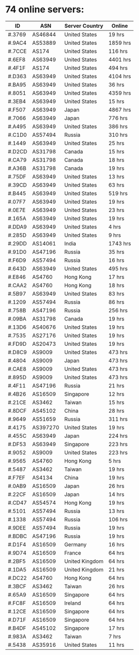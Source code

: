 # 74 online servers:

| ID | ASN | Server Country | Online |
| ------ | ------ | ------ | ------ |
| #.3769 | AS46844 | United States | 19 hrs |
| #.9AC4 | AS53889 | United States | 1859 hrs |
| #.7CCE | AS174 | United States | 116 hrs |
| #.6EF8 | AS63949 | United States | 4401 hrs |
| #.4F1F | AS174 | United States | 494 hrs |
| #.D363 | AS63949 | United States | 4104 hrs |
| #.BA95 | AS63949 | United States | 36 hrs |
| #.8051 | AS63949 | United States | 4359 hrs |
| #.3EB4 | AS63949 | United States | 15 hrs |
| #.F507 | AS63949 | Japan | 4867 hrs |
| #.7066 | AS63949 | Japan | 776 hrs |
| #.A495 | AS63949 | United States | 386 hrs |
| #.C1D0 | AS57494 | Russia | 310 hrs |
| #.1449 | AS63949 | United States | 25 hrs |
| #.D2CD | AS31798 | Canada | 15 hrs |
| #.CA79 | AS31798 | Canada | 18 hrs |
| #.A36B | AS31798 | Canada | 19 hrs |
| #.75DF | AS63949 | United States | 13 hrs |
| #.39CD | AS63949 | United States | 63 hrs |
| #.B445 | AS63949 | United States | 519 hrs |
| #.07F7 | AS63949 | United States | 19 hrs |
| #.0E7E | AS63949 | United States | 23 hrs |
| #.165A | AS63949 | United States | 19 hrs |
| #.DDA9 | AS63949 | United States | 4 hrs |
| #.285D | AS63949 | United States | 9 hrs |
| #.29DD | AS14061 | India | 1743 hrs |
| #.91D0 | AS47196 | Russia | 35 hrs |
| #.F6D9 | AS57494 | Russia | 16 hrs |
| #.643D | AS63949 | United States | 495 hrs |
| #.E846 | AS4760 | Hong Kong | 17 hrs |
| #.CAA2 | AS4760 | Hong Kong | 18 hrs |
| #.5B97 | AS63949 | United States | 83 hrs |
| #.1209 | AS57494 | Russia | 86 hrs |
| #.758B | AS47196 | Russia | 256 hrs |
| #.09BA | AS31798 | Canada | 19 hrs |
| #.13D6 | AS40676 | United States | 19 hrs |
| #.7535 | AS27176 | United States | 19 hrs |
| #.FD9D | AS20473 | United States | 19 hrs |
| #.D8C9 | AS9009 | United States | 473 hrs |
| #.4804 | AS9009 | Japan | 473 hrs |
| #.CAE8 | AS9009 | United States | 473 hrs |
| #.895D | AS9009 | United States | 473 hrs |
| #.4F11 | AS47196 | Russia | 21 hrs |
| #.4B26 | AS16509 | Singapore | 12 hrs |
| #.21CE | AS3462 | Taiwan | 15 hrs |
| #.8DCF | AS45102 | China | 28 hrs |
| #.9649 | AS51659 | Russia | 311 hrs |
| #.4175 | AS397270 | United States | 19 hrs |
| #.455C | AS63949 | Japan | 224 hrs |
| #.DF53 | AS63949 | Singapore | 223 hrs |
| #.9052 | AS9009 | United States | 223 hrs |
| #.9565 | AS4760 | Hong Kong | 5 hrs |
| #.5487 | AS3462 | Taiwan | 19 hrs |
| #.F7EF | AS4134 | China | 19 hrs |
| #.0AB9 | AS16509 | Japan | 26 hrs |
| #.22CF | AS16509 | Japan | 14 hrs |
| #.CD47 | AS54574 | Hong Kong | 19 hrs |
| #.5101 | AS57494 | Russia | 13 hrs |
| #.1338 | AS57494 | Russia | 106 hrs |
| #.9DEE | AS57494 | Russia | 19 hrs |
| #.BDBC | AS47196 | Russia | 19 hrs |
| #.D1F4 | AS16509 | Germany | 16 hrs |
| #.9D74 | AS16509 | France | 64 hrs |
| #.2BF5 | AS16509 | United Kingdom | 64 hrs |
| #.1DA5 | AS16509 | United Kingdom | 21 hrs |
| #.DC22 | AS4760 | Hong Kong | 64 hrs |
| #.3BCF | AS3462 | Taiwan | 26 hrs |
| #.65A9 | AS16509 | Singapore | 64 hrs |
| #.FC8F | AS16509 | Ireland | 64 hrs |
| #.12CE | AS16509 | Singapore | 64 hrs |
| #.D71F | AS16509 | Singapore | 64 hrs |
| #.B4DF | AS45102 | Singapore | 17 hrs |
| #.983A | AS3462 | Taiwan | 7 hrs |
| #.5438 | AS35916 | United States | 11 hrs |


